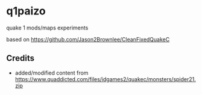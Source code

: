# q1paizo

 quake 1 mods/maps experiments


based on https://github.com/Jason2Brownlee/CleanFixedQuakeC



## Credits

 - added/modified content from https://www.quaddicted.com/files/idgames2/quakec/monsters/spider21.zip